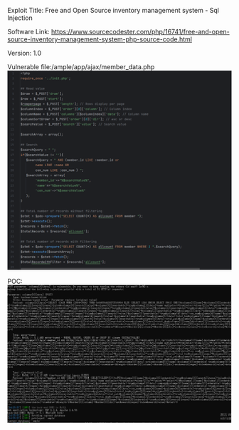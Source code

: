 Exploit Title: Free and Open Source inventory management system - Sql Injection

Software Link: https://www.sourcecodester.com/php/16741/free-and-open-source-inventory-management-system-php-source-code.html

Version: 1.0

Vulnerable file:/ample/app/ajax/member_data.php
![image](https://github.com/BigTiger2020/2023/blob/main/Free%20and%20Open%20Source%20inventory%20management%20system/screenshot-20231121-142149.png) 

POC:
![image](https://github.com/BigTiger2020/2023/blob/main/Free%20and%20Open%20Source%20inventory%20management%20system/screenshot-20231121-142617.png) 
